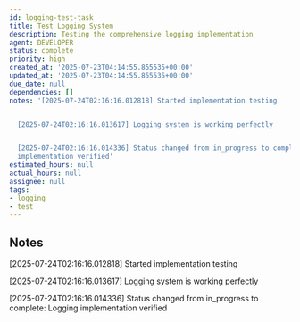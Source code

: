 ```yaml
---
id: logging-test-task
title: Test Logging System
description: Testing the comprehensive logging implementation
agent: DEVELOPER
status: complete
priority: high
created_at: '2025-07-23T04:14:55.855535+00:00'
updated_at: '2025-07-23T04:14:55.855535+00:00'
due_date: null
dependencies: []
notes: '[2025-07-24T02:16:16.012818] Started implementation testing


  [2025-07-24T02:16:16.013617] Logging system is working perfectly


  [2025-07-24T02:16:16.014336] Status changed from in_progress to complete: Logging
  implementation verified'
estimated_hours: null
actual_hours: null
assignee: null
tags:
- logging
- test
---
```

















## Notes

[2025-07-24T02:16:16.012818] Started implementation testing

[2025-07-24T02:16:16.013617] Logging system is working perfectly

[2025-07-24T02:16:16.014336] Status changed from in_progress to complete: Logging implementation verified

